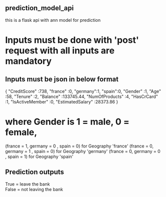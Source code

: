 ## prediction_model_api
this is a flask api with ann model for prediction

# Inputs must be done with 'post' request with all inputs are mandatory

## Inputs must be json in below format 
{ 
"CreditScore" :738,
"france" :0,
"germany":1,
"spain":0,
"Gender" :1,
"Age" :58, 
"Tenure" :2,
"Balance" :133745.44,
"NumOfProducts" :4,
"HasCrCard" :1,
"IsActiveMember" :0,
"EstimatedSalary" :28373.86
}

# where Gender is 1 = male, 0 = female,
(france = 1, germany = 0 , spain = 0) for Geography 'france'
(france = 0, germany = 1 , spain = 0) for Geography 'germany'
(france = 0, germany = 0 , spain = 1) for Geography 'spain'

## Prediction outputs
True = leave the bank\
False = not leaving the bank

